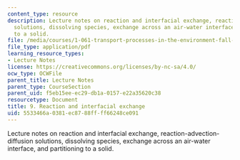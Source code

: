 ```yaml
---
content_type: resource
description: Lecture notes on reaction and interfacial exchange, reaction-advection-diffusion
  solutions, dissolving species, exchange across an air-water interface, and partitioning
  to a solid.
file: /media/courses/1-061-transport-processes-in-the-environment-fall-2008/5533466a0381ec8788ffff66248ce091_interfacial.pdf
file_type: application/pdf
learning_resource_types:
- Lecture Notes
license: https://creativecommons.org/licenses/by-nc-sa/4.0/
ocw_type: OCWFile
parent_title: Lecture Notes
parent_type: CourseSection
parent_uid: f5eb15ee-ec29-db1a-0157-e22a35620c38
resourcetype: Document
title: 9. Reaction and interfacial exchange
uid: 5533466a-0381-ec87-88ff-ff66248ce091
---
```

Lecture notes on reaction and interfacial exchange, reaction-advection-diffusion solutions, dissolving species, exchange across an air-water interface, and partitioning to a solid.